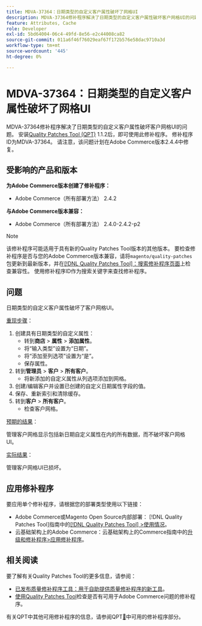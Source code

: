 ```yaml
---
title: MDVA-37364：日期类型的自定义客户属性破坏了网格UI
description: MDVA-37364修补程序解决了日期类型的自定义客户属性破坏客户网格UI的问题。 安装[Quality Patches Tool (QPT)](https://experienceleague.adobe.com/zh-hans/docs/commerce-operations/tools/quality-patches-tool/quality-patches-tool-to-self-serve-quality-patches) 1.1.2后，即可使用此修补程序。 修补程序ID为MDVA-37364。 请注意，该问题计划在Adobe Commerce版本2.4.4中修复。
feature: Attributes, Cache
role: Developer
exl-id: 5bd64004-06c4-49fd-8e56-e2c44008ca82
source-git-commit: 011a6f46f76029eaf67f172b576e58dac9710a3d
workflow-type: tm+mt
source-wordcount: '445'
ht-degree: 0%

---
```


# MDVA-37364：日期类型的自定义客户属性破坏了网格UI

MDVA-37364修补程序解决了日期类型的自定义客户属性破坏客户网格UI的问题。 安装[Quality Patches Tool (QPT)](https://experienceleague.adobe.com/zh-hans/docs/commerce-operations/tools/quality-patches-tool/quality-patches-tool-to-self-serve-quality-patches) 1.1.2后，即可使用此修补程序。 修补程序ID为MDVA-37364。 请注意，该问题计划在Adobe Commerce版本2.4.4中修复。

## 受影响的产品和版本

**为Adobe Commerce版本创建了修补程序：**

* Adobe Commerce（所有部署方法） 2.4.2

**与Adobe Commerce版本兼容：**

* Adobe Commerce（所有部署方法） 2.4.0-2.4.2-p2

>[!NOTE]
>
>该修补程序可能适用于具有新的Quality Patches Tool版本的其他版本。 要检查修补程序是否与您的Adobe Commerce版本兼容，请将`magento/quality-patches`包更新到最新版本，并在[[!DNL Quality Patches Tool]：搜索修补程序页面](https://experienceleague.adobe.com/zh-hans/docs/commerce-operations/tools/quality-patches-tool/quality-patches-tool-to-self-serve-quality-patches)上检查兼容性。 使用修补程序ID作为搜索关键字来查找修补程序。

## 问题

日期类型的自定义客户属性破坏了客户网格UI。

<u>重现步骤</u>：

1. 创建具有日期类型的自定义属性：
   * 转到&#x200B;**商店** > **属性** > **添加属性**。
   * 将“输入类型”设置为“日期”。
   * 将“添加至列选项”设置为“是”。
   * 保存属性。
1. 转到&#x200B;**管理员** > **客户** > **所有客户**。
   * 将新添加的自定义属性从列选项添加到网格。
1. 创建/编辑客户并设置已创建的自定义日期属性字段的值。
1. 保存、重新索引和清除缓存。
1. 转到&#x200B;**客户** > **所有客户**。
   * 检查客户网格。

<u>预期的结果</u>：

管理客户网格显示包括新日期自定义属性在内的所有数据，而不破坏客户网格UI。

<u>实际结果</u>：

管理客户网格UI已损坏。

## 应用修补程序

要应用单个修补程序，请根据您的部署类型使用以下链接：

* Adobe Commerce或Magento Open Source内部部署： [!DNL Quality Patches Tool]指南中的[[!DNL Quality Patches Tool] >使用情况](/help/tools/quality-patches-tool/usage.md)。
* 云基础架构上的Adobe Commerce：云基础架构上的Commerce指南中的[升级和修补程序>应用修补程序](https://experienceleague.adobe.com/docs/commerce-cloud-service/user-guide/develop/upgrade/apply-patches.html?lang=zh-Hans)。

## 相关阅读

要了解有关Quality Patches Tool的更多信息，请参阅：

* [已发布质量修补程序工具：用于自助提供质量修补程序的新工具](https://experienceleague.adobe.com/zh-hans/docs/commerce-operations/tools/quality-patches-tool/quality-patches-tool-to-self-serve-quality-patches)。
* [使用Quality Patches Tool](/help/tools/quality-patches-tool/patches-available-in-qpt/check-patch-for-magento-issue-with-magento-quality-patches.md)检查是否有可用于Adobe Commerce问题的修补程序。

有关QPT中其他可用修补程序的信息，请参阅QPT[&#128279;](https://support.magento.com/hc/en-us/sections/360010506631-Patches-available-in-MQP-tool-)中可用的修补程序部分。
